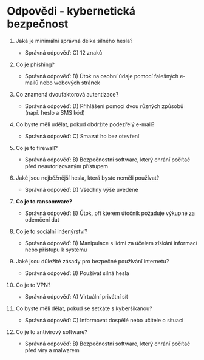# Odpovědi - kybernetická bezpečnost

1. Jaká je minimální správná délka silného hesla?
   - Správná odpověď: C) 12 znaků

2. Co je phishing?
   - Správná odpověď: B) Útok na osobní údaje pomocí falešných e-mailů nebo webových stránek

3. Co znamená dvoufaktorová autentizace?
   - Správná odpověď: D) Přihlášení pomocí dvou různých způsobů (např. heslo a SMS kód)

4. Co byste měli udělat, pokud obdržíte podezřelý e-mail?
   - Správná odpověď: C) Smazat ho bez otevření

5. Co je to firewall?
   - Správná odpověď: B) Bezpečnostní software, který chrání počítač před neautorizovaným přístupem

6. Jaké jsou nejběžnější hesla, která byste neměli používat?
   - Správná odpověď: D) Všechny výše uvedené

7. **Co je to ransomware?**
   - Správná odpověď: B) Útok, při kterém útočník požaduje výkupné za odemčení dat

8. Co je to sociální inženýrství?
   - Správná odpověď: B) Manipulace s lidmi za účelem získání informací nebo přístupu k systému

9. Jaké jsou důležité zásady pro bezpečné používání internetu?
   - Správná odpověď: B) Používat silná hesla

10. Co je to VPN?
    - Správná odpověď: A) Virtuální privátní síť

11. Co byste měli dělat, pokud se setkáte s kyberšikanou?
    - Správná odpověď: C) Informovat dospělé nebo učitele o situaci

12. Co je to antivirový software?
    - Správná odpověď: B) Bezpečnostní software, který chrání počítač před viry a malwarem
